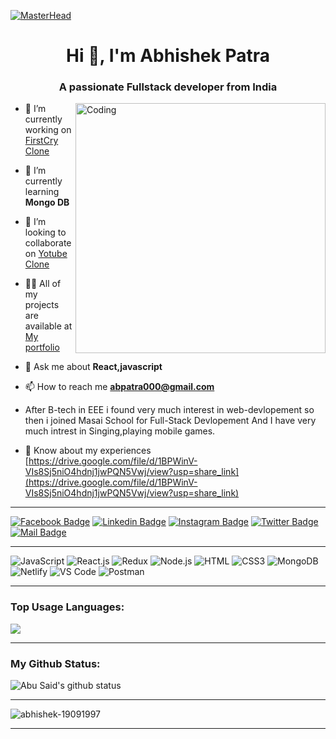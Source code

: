 [![MasterHead](https://camo.githubusercontent.com/48ec00ed4c84e771db4a1db90b56352923a8d644452a32b434d68e97006c9337/68747470733a2f2f63686b736b696c6c732e636f6d2f77702d636f6e74656e742f75706c6f6164732f323032302f30342f504e432d416e696d617465642d42616e6e6572732e676966)](https://rishavchanda.io)

<h1 align="center">Hi 👋, I'm Abhishek Patra</h1>
<h3 align="center">A passionate Fullstack developer from India</h3>
<img align="right" alt="Coding" width="400" src="https://i.pinimg.com/originals/e8/f4/53/e8f453469a3ec97ecd354df465d73913.gif">

- 🔭 I’m currently working on [FirstCry Clone](https://github.com/hariprasanthmath/Firstcry-React-clone)

- 🌱 I’m currently learning **Mongo DB**

- 👯 I’m looking to collaborate on [Yotube Clone](https://github.com/anuj-midha247/UTUBE_CLONE.git)

- 👨‍💻 All of my projects are available at [My portfolio](https://abhishek-patra-portfolio.netlify.app)

- 💬 Ask me about **React,javascript**

- 📫 How to reach me **abpatra000@gmail.com**

- After B-tech in EEE i found very much interest in web-devlopement so then i joined Masai School for Full-Stack Devlopement And I have very much intrest in Singing,playing mobile games.

- 📄 Know about my experiences [https://drive.google.com/file/d/1BPWinV-VIs8Sj5niO4hdnj1jwPQN5Vwj/view?usp=share_link](https://drive.google.com/file/d/1BPWinV-VIs8Sj5niO4hdnj1jwPQN5Vwj/view?usp=share_link)

---

[![Facebook Badge](https://img.shields.io/badge/Facebook-1877F2?style=for-the-badge&logo=facebook&logoColor=white)](https://www.facebook.com/abhishek.patra.125)
[![Linkedin Badge](https://img.shields.io/badge/LinkedIn-0077B5?style=for-the-badge&logo=linkedin&logoColor=white)](https://www.linkedin.com/in/abhishek-patra-5024a223b/) [![Instagram Badge](https://img.shields.io/badge/Instagram-E4405F?style=for-the-badge&logo=instagram&logoColor=white)](https://instagram.com/abhishek_abhi_4)
[![Twitter Badge](https://img.shields.io/badge/Twitter-1DA1F2?style=for-the-badge&logo=twitter&logoColor=white)](https://twitter.com/Abhishek_p1997)
[![Mail Badge](https://img.shields.io/badge/Gmail-D14836?style=for-the-badge&logo=gmail&logoColor=white)](mailto:abpatra000@gmail.com)

---

![JavaScript](https://img.shields.io/badge/JavaScript-F7DF1E?style=flat-square&logo=javascript&logoColor=black)
![React.js](https://img.shields.io/badge/React.js-0081CB?style=flat-square&logo=react&logoColor=61DAFB)
![Redux](https://img.shields.io/badge/Redux-black?style=flastic&logo=Redux&logoColor=764ABC)
![Node.js](https://img.shields.io/badge/Node.js-43853D?style=flat-square&logo=node.js&logoColor=white)
![HTML](https://img.shields.io/badge/HTML5-E34F26?style=flat-square&logo=html5&logoColor=white)
![CSS3](https://img.shields.io/badge/CSS3-1572B6?style=flat-square&logo=css3&logoColor=white)
![MongoDB](https://img.shields.io/badge/MongoDB-F7F7F7?style=flat-square&logo=mongodb&logoColor=49A248)
![Netlify](https://img.shields.io/badge/Netlify-00C7B7?style=flat-square&logo=netlify&logoColor=white)
![VS Code](https://img.shields.io/badge/VisualStudio-2C2B30?style=flastic&logo=VisualStudioCode&logoColor=007ACC)
![Postman](https://img.shields.io/badge/Postman-f7f7f7?style=flastic&logo=Postman&logoColor=FF6C37)

---






### Top Usage Languages:

<img align="center" src="https://github-readme-stats.vercel.app/api/top-langs/?username=abhishek-19091997&layout=compact&theme=yeblu&hide_border=true&&langs_count=8" />

---

### My Github Status:

<img align="center" src="https://github-readme-stats.vercel.app/api?username=abhishek-19091997&show_icons=true&include_all_commits=true&theme=nightowl&hide_border=true" alt="Abu Said's github status" />

---




<p><img align="center" src="https://github-readme-streak-stats.herokuapp.com/?user=abhishek-19091997&" alt="abhishek-19091997" /></p>



---
